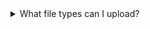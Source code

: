 <details class="govuk-details">
  <summary class="govuk-details__summary">
    <span class="govuk-details__summary-text">
      What file types can I upload?
    </span>
  </summary>
  <div class="govuk-details__text">
    Files must not be larger than 25 MB. Your file must be in PDF, PNG or JPEG format.
  </div>
</details>